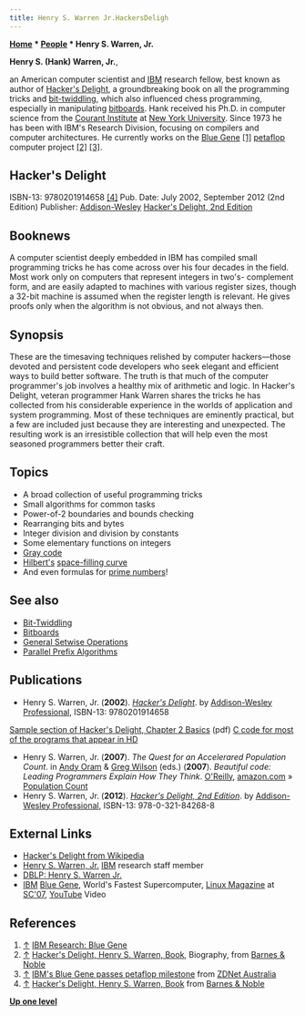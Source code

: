 ```yaml
---
title: Henry S. Warren Jr.HackersDeligh
---
```

**[Home](Home "Home") * [People](People "People") * Henry S. Warren, Jr.**

**Henry S. (Hank) Warren, Jr.**,

an American computer scientist and [IBM](index.php?title=IBM&action=edit&redlink=1 "IBM (page does not exist)") research fellow, best known as author of [Hacker's Delight](http://www.hackersdelight.org/), a groundbreaking book on all the programming tricks and [bit-twiddling](Bit-Twiddling "Bit-Twiddling"), which also influenced chess programming, especially in manipulating [bitboards](Bitboards "Bitboards"). Hank received his Ph.D. in computer science from the [Courant Institute](https://en.wikipedia.org/wiki/Courant_Institute_of_Mathematical_Sciences) at [New York University](https://en.wikipedia.org/wiki/New_York_University). Since 1973 he has been with IBM's Research Division, focusing on compilers and computer architectures. He currently works on the [Blue Gene](https://en.wikipedia.org/wiki/Blue_Gene) <a id="cite-note-1" href="#cite-ref-1">[1]</a> [petaflop](https://en.wikipedia.org/wiki/FLOPS) computer project <a id="cite-note-2" href="#cite-ref-2">[2]</a> <a id="cite-note-3" href="#cite-ref-3">[3]</a>.

## Hacker's Delight

[](http://search.barnesandnoble.com/booksearch/isbnInquiry.asp?z=y&isbn=0201914654&TXT=Y&itm=2)
ISBN-13: 9780201914658 <a id="cite-note-4" href="#cite-ref-4">[4]</a>
Pub. Date: July 2002, September 2012 (2nd Edition)
Publisher: [Addison-Wesley](https://en.wikipedia.org/wiki/Addison%E2%80%93Wesley)
[Hacker's Delight, 2nd Edition](http://www.informit.com/store/product.aspx?isbn=0321842685)

## Booknews

A computer scientist deeply embedded in IBM has compiled small programming tricks he has come across over his four decades in the field. Most work only on computers that represent integers in two's- complement form, and are easily adapted to machines with various register sizes, though a 32-bit machine is assumed when the register length is relevant. He gives proofs only when the algorithm is not obvious, and not always then.

## Synopsis

These are the timesaving techniques relished by computer hackers—those devoted and persistent code developers who seek elegant and efficient ways to build better software. The truth is that much of the computer programmer's job involves a healthy mix of arithmetic and logic. In Hacker's Delight, veteran programmer Hank Warren shares the tricks he has collected from his considerable experience in the worlds of application and system programming. Most of these techniques are eminently practical, but a few are included just because they are interesting and unexpected. The resulting work is an irresistible collection that will help even the most seasoned programmers better their craft.

## Topics

- A broad collection of useful programming tricks
- Small algorithms for common tasks
- Power-of-2 boundaries and bounds checking
- Rearranging bits and bytes
- Integer division and division by constants
- Some elementary functions on integers
- [Gray code](Parallel_Prefix_Algorithms#GrayCode "Parallel Prefix Algorithms")
- [Hilbert's](Mathematician#Hilbert "Mathematician") [space-filling curve](https://en.wikipedia.org/wiki/Space-filling_curve)
- And even formulas for [prime numbers](https://en.wikipedia.org/wiki/Prime_number)!

## See also

- [Bit-Twiddling](Bit-Twiddling "Bit-Twiddling")
- [Bitboards](Bitboards "Bitboards")
- [General Setwise Operations](General_Setwise_Operations "General Setwise Operations")
- [Parallel Prefix Algorithms](Parallel_Prefix_Algorithms "Parallel Prefix Algorithms")

## Publications

- Henry S. Warren, Jr. (**2002**). *[Hacker's Delight](http://hackersdelight.org/)*. by [Addison-Wesley Professional](https://en.wikipedia.org/wiki/Addison%E2%80%93Wesley), ISBN-13: 9780201914658

[Sample section of Hacker's Delight, Chapter 2 Basics](http://www.hackersdelight.org/basics1.pdf) (pdf)
[C code for most of the programs that appear in HD](http://www.hackersdelight.org/hdcode.htm)

- Henry S. Warren, Jr. (**2007**). *The Quest for an Accelerared Population Count*. in [Andy Oram](http://www.oreillynet.com/pub/au/36) & [Greg Wilson](Greg_Wilson "Greg Wilson") (eds.) (**2007**).  *Beautiful code: Leading Programmers Explain How They Think*. [O'Reilly](https://en.wikipedia.org/wiki/O%27Reilly_Media), [amazon.com](http://www.amazon.com/Beautiful-Code-Leading-Programmers-Practice/dp/0596510047) » [Population Count](Population_Count "Population Count")
- Henry S. Warren, Jr. (**2012**). *[Hacker's Delight, 2nd Edition](http://www.informit.com/store/product.aspx?isbn=0321842685)*. by [Addison-Wesley Professional](https://en.wikipedia.org/wiki/Addison%E2%80%93Wesley), ISBN-13: 978-0-321-84268-8

## External Links

- [Hacker's Delight from Wikipedia](https://en.wikipedia.org/wiki/Hacker%27s_Delight)
- [Henry S. Warren, Jr.](http://domino.research.ibm.com/comm/research.nsf/pages/d.compsci.warren.html) [IBM](index.php?title=IBM&action=edit&redlink=1 "IBM (page does not exist)") research staff member
- [DBLP: Henry S. Warren Jr.](http://www.informatik.uni-trier.de/%7Eley/db/indices/a-tree/w/Warren_Jr=:Henry_S=.html)
- [IBM](index.php?title=IBM&action=edit&redlink=1 "IBM (page does not exist)") [Blue Gene](https://en.wikipedia.org/wiki/Blue_Gene), World's Fastest Supercomputer, [Linux Magazine](http://www.linux-magazine.com/) at [SC'07](http://sc07.supercomputing.org/index.php), [YouTube](https://en.wikipedia.org/wiki/YouTube) Video

## References

1. <a id="cite-ref-1" href="#cite-note-1">↑</a> [IBM Research: Blue Gene](http://domino.research.ibm.com/comm/research_projects.nsf/pages/bluegene.index.html)
1. <a id="cite-ref-2" href="#cite-note-2">↑</a> [Hacker's Delight, Henry S. Warren, Book](http://search.barnesandnoble.com/booksearch/isbnInquiry.asp?z=y&isbn=0201914654&TXT=Y&itm=2), Biography, from [Barnes & Noble](http://www.barnesandnoble.com/index.asp)
1. <a id="cite-ref-3" href="#cite-note-3">↑</a> [IBM's Blue Gene passes petaflop milestone](http://www.zdnet.com.au/ibm-s-blue-gene-passes-petaflop-milestone-339279111.htm) from [ZDNet Australia](http://www.zdnet.com.au/)
1. <a id="cite-ref-4" href="#cite-note-4">↑</a> [Hacker's Delight, Henry S. Warren, Book](http://search.barnesandnoble.com/booksearch/isbnInquiry.asp?z=y&isbn=0201914654&TXT=Y&itm=2) from [Barnes & Noble](http://www.barnesandnoble.com/index.asp)

**[Up one level](People "People")**

